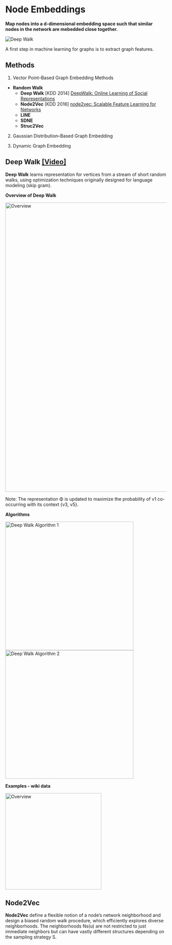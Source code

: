 # Node Embeddings

**Map nodes into a d-dimensional embedding space such that similar nodes in the network are mebedded close together.**

<img src="https://github.com/zixi-liu/Graphical-Neural-Network/blob/main/Img/deep-walk-example.PNG" alt="Deep Walk"/>

A first step in machine learning for graphs is to extract graph features.

## Methods

1) Vector Point–Based Graph Embedding Methods
  - **Random Walk**
    - **Deep Walk** [KDD 2014] [DeepWalk: Online Learning of Social Representations](http://www.perozzi.net/publications/14_kdd_deepwalk.pdf)
    - **Node2Vec** [KDD 2016] [node2vec: Scalable Feature Learning for Networks](https://www.kdd.org/kdd2016/papers/files/rfp0218-groverA.pdf)
    - **LINE**
    - **SDNE**
    - **Struc2Vec**
 
2) Gaussian Distribution–Based Graph Embedding

3) Dynamic Graph Embedding

## Deep Walk [[Video]](https://www.youtube.com/watch?v=aZNtHJwfIVg)

**Deep Walk** learns representation for vertices from a stream of short random walks, using optimization techniques originally designed for language modeling (skip gram).

**Overview of Deep Walk**

<img src="https://github.com/zixi-liu/Graphical-Neural-Network/blob/main/Img/overview-deep-walk.PNG" alt="Overview" width = "900px" />

Note: The representation Φ is updated to maximize the probability of v1 co-occurring with its context {v3, v5}.

**Algorithms**

<img src="https://github.com/zixi-liu/Graphical-Neural-Network/blob/main/Img/deep-walk-algorithm-1.PNG" alt="Deep Walk Algorithm 1" width = "400px"/>

<img src="https://github.com/zixi-liu/Graphical-Neural-Network/blob/main/Img/deep-walk-algorithm-2.PNG" alt="Deep Walk Algorithm 2" width = "400px"/>

**Examples - wiki data**

 <img src="https://github.com/zixi-liu/Graphical-Neural-Network/blob/main/Img/deep-walk-plot.PNG" alt="Overview" width = "300px" />
 
 ## Node2Vec

**Node2Vec** define a flexible notion of a node’s network neighborhood and design a biased random walk procedure, which efficiently explores diverse neighborhoods. The neighborhoods Ns(u) are not restricted to just immediate neighbors but can have vastly different structures depending on the sampling strategy S.
